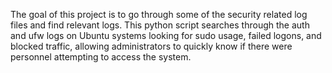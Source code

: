 The goal of this project is to go through some of the security related log files and find relevant logs. This python script searches through the auth and ufw logs on Ubuntu systems looking for sudo usage, failed logons, and blocked traffic, allowing administrators to quickly know if there were personnel attempting to access the system.
